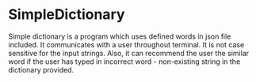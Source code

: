 # SimpleDictionary
Simple dictionary is a program which uses defined words in json file included. It communicates with a user throughout terminal. It is not case sensitive for the input strings. Also, it can recommend the user the similar word if the user has typed in incorrect word - non-existing string in the dictionary provided. 
